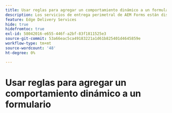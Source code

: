 ```yaml
---
title: Usar reglas para agregar un comportamiento dinámico a un formulario
description: Los servicios de entrega perimetral de AEM Forms están diseñados para ofrecer un rendimiento máximo, lo que le permite visualizar el futuro de la recopilación de datos optimizada y la participación del usuario. Usar reglas para agregar un comportamiento dinámico a un formulario
feature: Edge Delivery Services
hide: true
hidefromtoc: true
exl-id: 58042016-e655-446f-a2bf-83f1811525e3
source-git-commit: 53a66eac5ca49183221a1d61b825401d4645859e
workflow-type: tm+mt
source-wordcount: '48'
ht-degree: 0%

---
```


# Usar reglas para agregar un comportamiento dinámico a un formulario
